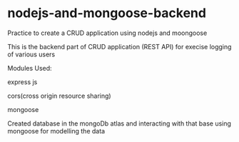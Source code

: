 # nodejs-and-mongoose-backend
Practice to create a CRUD application using nodejs and moongoose

This is the backend part of CRUD application (REST API) for execise logging of various users

Modules Used:

express js

cors(cross origin resource sharing)

mongoose

Created database in the mongoDb atlas and interacting with that base using mongoose for modelling the data
